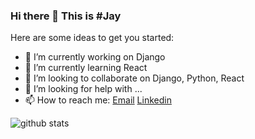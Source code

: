 ### Hi there 👋 This is #Jay

<!--
**jveer634/jveer634** is a ✨ _special_ ✨ repository because its `README.md` (this file) appears on your GitHub profile.
-->
Here are some ideas to get you started:

- 🔭 I’m currently working on Django
- 🌱 I’m currently learning React
- 👯 I’m looking to collaborate on Django, Python, React
- 🤔 I’m looking for help with ...
- 📫 How to reach me:  [Email](mailto:jveer.nalam@gmail.com)   [Linkedin](https://www.linkedin.com/in/jveernalam)


![github stats](https://github-readme-stats.vercel.app/api?username=jveer634&show_icons=true)
